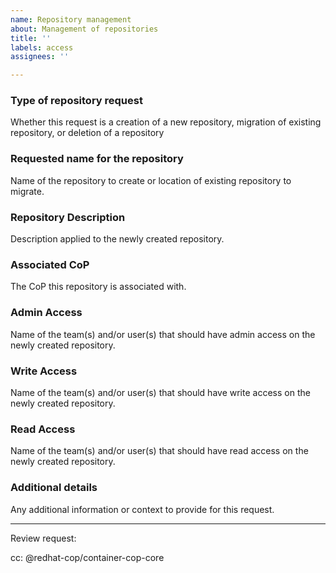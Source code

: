 ```yaml
---
name: Repository management
about: Management of repositories
title: ''
labels: access
assignees: ''

---
```


### Type of repository request

Whether this request is a creation of a new repository, migration of existing repository, or deletion of a repository

### Requested name for the repository

Name of the repository to create or location of existing repository to migrate.

### Repository Description

Description applied to the newly created repository.

### Associated CoP

The CoP this repository is associated with.

### Admin Access

Name of the team(s) and/or user(s) that should have admin access on the newly created repository.

### Write Access

Name of the team(s) and/or user(s) that should have write access on the newly created repository.

### Read Access

Name of the team(s) and/or user(s) that should have read access on the newly created repository.

### Additional details

Any additional information or context to provide for this request.

---

Review request:

cc: @redhat-cop/container-cop-core
